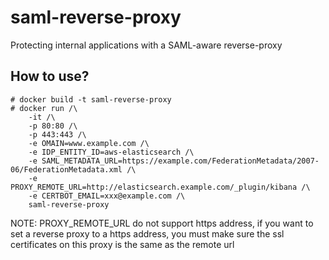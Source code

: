 # saml-reverse-proxy
Protecting internal applications with a SAML-aware reverse-proxy 

## How to use?

```
# docker build -t saml-reverse-proxy
# docker run /\
    -it /\
    -p 80:80 /\
    -p 443:443 /\
    -e OMAIN=www.example.com /\
    -e IDP_ENTITY_ID=aws-elasticsearch /\
    -e SAML_METADATA_URL=https://example.com/FederationMetadata/2007-06/FederationMetadata.xml /\
    -e PROXY_REMOTE_URL=http://elasticsearch.example.com/_plugin/kibana /\
    -e CERTBOT_EMAIL=xxx@example.com /\
    saml-reverse-proxy
```
NOTE: PROXY_REMOTE_URL do not support https address, if you want to set a reverse proxy to a https address, you must make sure the ssl certificates on this proxy is the same as the remote url